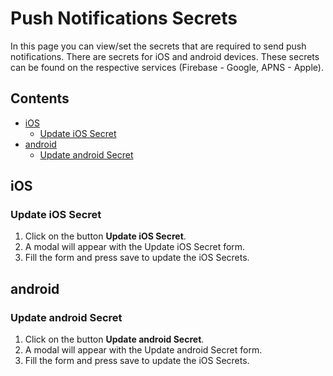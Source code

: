 # Push Notifications Secrets

In this page you can view/set the secrets that are required to send push notifications. There are secrets for iOS and
android devices. These secrets can be found on the respective services (Firebase - Google, APNS - Apple).

## Contents

- [iOS](#ios)
    * [Update iOS Secret](#update-ios-secret)
- [android](#android)
    * [Update android Secret](#update-android-secret)

## iOS

### Update iOS Secret

1. Click on the button **Update iOS Secret**.
2. A modal will appear with the Update iOS Secret form.
3. Fill the form and press save to update the iOS Secrets.

## android

### Update android Secret

1. Click on the button **Update android Secret**.
2. A modal will appear with the Update android Secret form.
3. Fill the form and press save to update the iOS Secrets.
